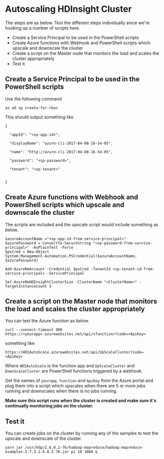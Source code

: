 Autoscaling HDInsight Cluster
=================

The steps are as below. Test the different steps individually since we're hooking up a number of scripts here.

* Create a Service Principal to be used in the PowerShell scripts
* Create Azure functions with Webhook and PowerShell scripts which upscale and downscale the cluster
* Create a script on the Master node that monitors the load and scales the cluster appropriately
* Test it

Create a Service Principal to be used in the PowerShell scripts
---

Use the following command

```
az ad sp create-for-rbac 
```

This should output something like

```
{

  "appId": "<sp-app-id>",

  "displayName": "azure-cli-2017-04-08-16-54-05",

  "name": "http://azure-cli-2017-04-08-16-54-05",

  "password": "<sp-password>",

  "tenant": "<sp-tenant>"


}
```

Create Azure functions with Webhook and PowerShell scripts which upscale and downscale the cluster
---

The scripts are included and the upscale script would include something as below.

```
$azureAccountName ="<sp-app-id-from-service-principal>"
$azurePassword = ConvertTo-SecureString "<sp-password-from-service-principal>" -AsPlainText -Force
$psCred = New-Object System.Management.Automation.PSCredential($azureAccountName, $azurePassword)

Add-AzureRmAccount -Credential $psCred -TenantId <sp-tenant-id-from-service-principal> -ServicePrincipal

Set-AzureRmHDInsightClusterSize -ClusterName "<ClusterName>" -TargetInstanceCount 3
```

Create a script on the Master node that monitors the load and scales the cluster appropriately
---

You can test the Azure function as below.

```
curl --connect-timeout 900 https://<yourapp>.azurewebsites.net/api/<function>?code=<ApiKey>
```

something like

```
https://HDIAutoScale.azurewebsites.net/api/UpScaleCluster?code=<ApiKey>
```
Where `HDIAutoScale` is the function app and `UpScaleCluster` and `DownScaleCluster` are PowerShell functions triggered by a webhook.

Get the names of `yourapp`, `function` and `ApiKey` from the Azure portal and plug them into a script which upscales when there are 5 or more jobs running and downscales when there is no jobs running.

**Make sure this script runs when the cluster is created and make sure it's continually monitoring jobs on the cluster.**

Test it
---

You can create jobs on the cluster by running any of the samples to test the upscale and downscale of the cluster.

```
yarn jar /usr/hdp/2.6.0.2-76/hadoop-mapreduce/hadoop-mapreduce-examples-2.7.3.2.6.0.2-76.jar pi 16 1000 &
```
